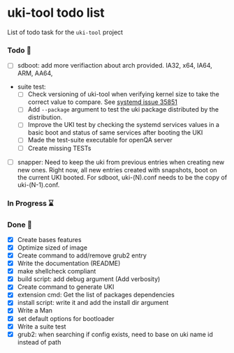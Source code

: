 # uki-tool todo list

List of todo task for the `uki-tool` project

### Todo 📍

- [ ] sdboot: add more verifiaction about arch provided.
  IA32, x64, IA64, ARM, AA64,
- suite test:
  - [ ] Check versioning of uki-tool when verifying kernel size to take the
    correct value to compare. See
    [systemd issue 35851](https://github.com/systemd/systemd/issues/35851)
  - [ ] Add `--package` argument to test the uki package distributed by the
    distribution.
  - [ ] Improve the UKI test by checking the systemd services values in a basic
    boot and status of same services after booting the UKI
  - [ ] Made the test-suite executable for openQA server
  - [ ] Create missing TESTs
- [ ] snapper: Need to keep the uki from previous entries when creating new
  new ones. Right now, all new entries created with snapshots, boot on the
  current UKI booted. For sdboot, uki-(N).conf needs to be the copy of
  uki-(N-1).conf.

### In Progress ⌛

### Done 🏁

- [x] Create bases features
- [x] Optimize sized of image
- [x] Create command to add/remove grub2 entry
- [x] Write the documentation (README)
- [x] make shellcheck compliant
- [x] build script: add debug argument (Add verbosity)
- [x] Create command to generate UKI
- [x] extension cmd: Get the list of packages dependencies
- [x] install script: write it and add the install dir argument
- [x] Write a Man
- [x] set default options for bootloader
- [x] Write a suite test
- [x] grub2: when searching if config exists, need to base on uki name id
  instead of path
